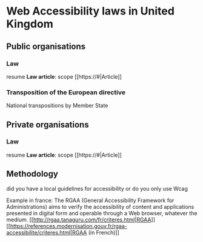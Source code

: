 # Web Accessibility laws in United Kingdom
## Public organisations
### Law 
resume
**Law article**: 
scope
[[https://#|Article]]

### Transposition of the European directive
National transpositions by Member State

## Private organisations
### Law
resume
**Law article**: 
scope
[[https://#|Article]]

## Methodology
did you have a local guidelines for accessibility or do you only use Wcag

Example in france:
The RGAA (General Accessibility Framework for Administrations) aims to verify the accessibility of content and applications presented in digital form and operable through a Web browser, whatever the medium.
[[http://rgaa.tanaguru.com/fr/criteres.html|RGAA]]
[[https://references.modernisation.gouv.fr/rgaa-accessibilite/criteres.html|RGAA (in French)]]

